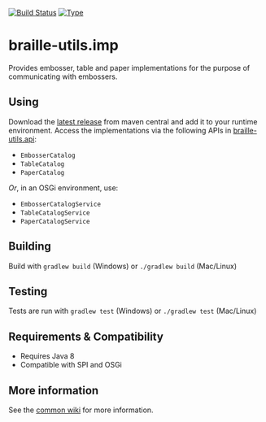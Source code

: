 [![Build Status](https://travis-ci.org/brailleapps/braille-utils.impl.svg?branch=master)](https://travis-ci.org/brailleapps/braille-utils.impl)
[![Type](https://img.shields.io/badge/type-provider_bundle-blue.svg)](https://github.com/brailleapps/wiki/wiki/Types)

# braille-utils.imp #
Provides embosser, table and paper implementations for the purpose of communicating with embossers.

## Using ##
Download the [latest release](http://search.maven.org/#search%7Cga%7C1%7Ca%3A%22braille-utils.impl%22) from maven central and add it to your runtime environment.
Access the implementations via the following APIs in [braille-utils.api](http://search.maven.org/#search%7Cga%7C1%7Ca%3A%22braille-utils.api%22):
  - `EmbosserCatalog`
  - `TableCatalog`
  - `PaperCatalog`
  
_Or_, in an OSGi environment, use:
  - `EmbosserCatalogService`
  - `TableCatalogService`
  - `PaperCatalogService`

## Building ##
Build with `gradlew build` (Windows) or `./gradlew build` (Mac/Linux)

## Testing ##
Tests are run with `gradlew test` (Windows) or `./gradlew test` (Mac/Linux)

## Requirements & Compatibility ##
- Requires Java 8
- Compatible with SPI and OSGi

## More information ##
See the [common wiki](https://github.com/brailleapps/wiki/wiki) for more information.
